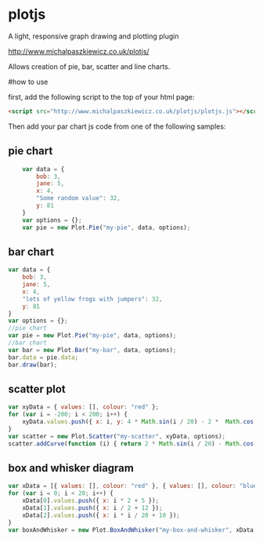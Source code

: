 # plotjs

A light, responsive graph drawing and plotting plugin


http://www.michalpaszkiewicz.co.uk/plotjs/

Allows creation of pie, bar, scatter and line charts.


#how to use

first, add the following script to the top of your html page:

```html
<script src="http://www.michalpaszkiewicz.co.uk/plotjs/plotjs.js"></script>
```

Then add your par chart js code from one of the following samples:

pie chart
-------------
```js
    var data = {
        bob: 3,
        jane: 5,
        x: 4,
        "Some random value": 32,
        y: 81
    }
    var options = {};
    var pie = new Plot.Pie("my-pie", data, options);
```

bar chart
-------------
```js
var data = {
    bob: 3,
    jane: 5,
    x: 4,
    "lots of yellow frogs with jumpers": 32,
    y: 81
}
var options = {};
//pie chart
var pie = new Plot.Pie("my-pie", data, options);
//bar chart
var bar = new Plot.Bar("my-bar", data, options);
bar.data = pie.data;
bar.draw(bar);
```

scatter plot
----------------
```js
var xyData = { values: [], colour: "red" };
for (var i = -200; i < 200; i++) {
    xyData.values.push({ x: i, y: 4 * Math.sin(i / 20) - 2 *  Math.cos( i / 10)});
}
var scatter = new Plot.Scatter("my-scatter", xyData, options);
scatter.addCurve(function (i) { return 2 * Math.sin(i / 20) - Math.cos(i / 8) }, "orange");
```

box and whisker diagram
----------------------------
```js
var xData = [{ values: [], colour: "red" }, { values: [], colour: "blue" }, { values: [], colour: "green" }];
for (var i = 0; i < 20; i++) {
    xData[0].values.push({ x: i * 2 + 5 });
    xData[1].values.push({ x: i / 2 + 12 });
    xData[2].values.push({ x: i * i / 20 + 10 });
}
var boxAndWhisker = new Plot.BoxAndWhisker("my-box-and-whisker", xData, options);
```
